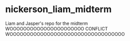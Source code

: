 # nickerson_liam_midterm
Liam and Jasper's repo for the midterm
WOOOOOOOOOOOOOOOOOOOOOO CONFLICT WOOOOOOOOOOOOOOOOOOOOOOOOOOOOOOOOOO